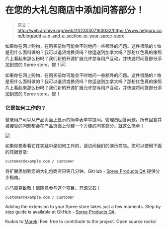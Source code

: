 # 在您的大礼包商店中添加问答部分！

> 原文：<http://web.archive.org/web/20230307163032/https://www.netguru.com/blog/add-a-q-and-a-section-to-your-spree-store>

 如果你在网上购物，在购买前你可能会不时地问一些额外的问题。这件很酷的 t 恤是用什么面料做的？我可以退货或换货吗？你运送到加拿大吗？那粉红色真的像照片上看起来那么粉吗？我们新的开源扩展允许您与用户互动，并快速将问答部分添加到您的 Spree store。耶！![](img/0c1d6fc591942ae5e707bcb283349079.png)

如果你在网上购物，在购买前你可能会不时地问一些额外的问题。这件很酷的 t 恤是用什么面料做的？我可以退货或换货吗？你运送到加拿大吗？那粉红色真的像照片上看起来那么粉吗？我们新的开源扩展允许您与用户互动，并快速将问答部分添加到您的 Spree store。耶！

### 它是如何工作的？

登录用户可以从产品页面上显示的简单表单中提问。管理员回答问题。所有回答并被接受的问题都会在产品页面上创建一个方便的问答部分。就这么简单！

![](img/d25d457ddcf8037ef1b60158cafab87b.png)

如果你想看看它在实践中是如何工作的，请访问我们的演示商店。您可以使用下面的凭据登录:

`customer@example.com / customer`

将扩展添加到您的大礼包商店只需几分钟。GitHub - [Spree Products QA](http://web.archive.org/web/20221007191340/https://github.com/netguru/) 提供分步指南。

向[马雷克](http://web.archive.org/web/20221007191340/https://github.com/busiq)致敬！请随意参与这个项目。开源岩石！

`customer@example.com / customer`

Adding the extension to your Spree store takes just a few moments. Step by step guide is available at GitHub - [Spree Products QA](http://web.archive.org/web/20221007191340/https://github.com/netguru/).

Kudos to [Marek](http://web.archive.org/web/20221007191340/https://github.com/busiq)! Feel free to contribute to the project. Open source rocks!
